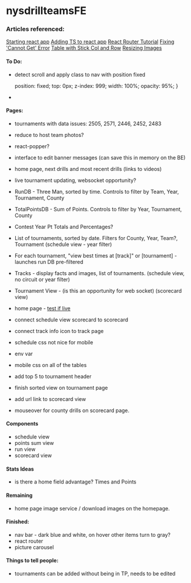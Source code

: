 # nysdrillteamsFE


### Articles referenced: 

[Starting react app](https://dev.to/ruppysuppy/create-react-app-from-scratch-like-a-pro-de0)
[Adding TS to react app](https://blog.logrocket.com/using-typescript-with-react-tutorial-examples/)
[React Router Tutorial](https://reactrouter.com/docs/en/v6/getting-started/tutorial)
[Fixing 'Cannot Get' Error](https://ui.dev/react-router-cannot-get-url-refresh)
[Table with Stick Col and Row](https://css-tricks.com/a-table-with-both-a-sticky-header-and-a-sticky-first-column/)
[Resizing Images](https://github.com/lovell/sharp)

#### To Do:
* detect scroll and apply class to nav with position fixed

    position: fixed;
    top: 0px;
    z-index: 999;
    width: 100%;
    opacity: 95%;
}

* 


#### Pages: 
* tournaments with data issues: 2505, 2571, 2446, 2452, 2483
* reduce to host team photos?
* react-popper?
* interface to edit banner messages (can save this in memory on the BE)
* home page, next drills and most recent drills (links to videos)
* live tournament updating, websocket opportunity?
* RunDB - Three Man, sorted by time.  Controls to filter by Team, Year, Tournament, County
* TotalPointsDB - Sum of Points.  Controls to filter by Year, Tournament, County
* Contest Year Pt Totals and Percentages?
* List of tournaments, sorted by date.  Filters for County, Year, Team?, Tournament  (schedule view - year filter)
* For each tournament, "view best times at [track]" or [tournament] - launches run DB pre-filtered
* Tracks - display facts and images, list of tournaments.  (schedule view, no circuit or year filter)
* Tournament View - (is this an opportunity for web socket) (scorecard view)
* home page - [test if live](https://stackoverflow.com/questions/32454238/how-to-check-if-youtube-channel-is-streaming-live)

* connect schedule view scorecard to scorecard
* connect track info icon to track page
* schedule css not nice for mobile
* env var
* mobile css on all of the tables
* add top 5 to tournament header
* finish sorted view on tournament page
* add url link to scorecard view
* mouseover for county drills on scorecard page.

#### Components
* schedule view
* points sum view
* run view
* scorecard view

#### Stats Ideas
* is there a home field advantage? Times and Points

#### Remaining
* home page image service / download images on the homepage.


#### Finished: 
* nav bar - dark blue and white, on hover other items turn to gray?
* react router
* picture carousel

#### Things to tell people: 
* tournaments can be added without being in TP, needs to be edited 
